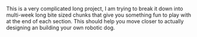 This is a very complicated long project, I am trying to break it down into multi-week long bite sized chunks that give you something
fun to play with at the end of each section. This should help you move closer to actually designing an building your own robotic dog.
